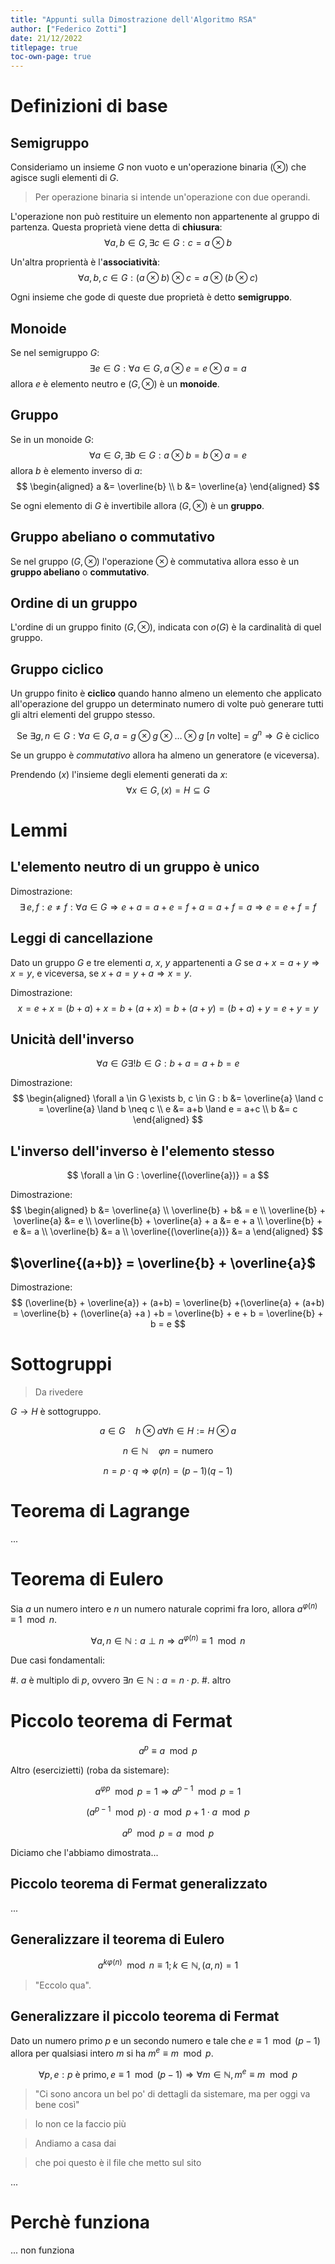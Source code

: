 ```yaml
---
title: "Appunti sulla Dimostrazione dell'Algoritmo RSA"
author: ["Federico Zotti"]
date: 21/12/2022
titlepage: true
toc-own-page: true
---
```


# Definizioni di base

## Semigruppo

Consideriamo un insieme $G$ non vuoto e un'operazione binaria ($\otimes$) che agisce sugli elementi di $G$.

> Per operazione binaria si intende un'operazione con due operandi.

L'operazione non può restituire un elemento non appartenente al gruppo di partenza.
Questa proprietà viene detta di **chiusura**:
$$
\forall a, b \in G, \exists c \in G : c = a \otimes b
$$

Un'altra proprientà è l'**associatività**:
$$
\forall a,b,c \in G : (a \otimes b) \otimes c = a \otimes (b \otimes c)
$$

Ogni insieme che gode di queste due proprietà è detto **semigruppo**.

## Monoide

Se nel semigruppo $G$:
$$
\exists e \in G : \forall a \in G, a \otimes e = e \otimes a = a
$$
allora $e$ è elemento neutro e $(G, \otimes)$ è un **monoide**.

## Gruppo

Se in un monoide $G$:
$$
\forall a \in G, \exists b \in G : a \otimes b = b \otimes a = e
$$
allora $b$ è elemento inverso di $a$:
$$
\begin{aligned}
	a &= \overline{b} \\
	b &= \overline{a}
\end{aligned}
$$

Se ogni elemento di $G$ è invertibile allora $(G, \otimes)$ è un **gruppo**.

## Gruppo abeliano o commutativo

Se nel gruppo $(G, \otimes)$ l'operazione $\otimes$ è commutativa allora esso è un **gruppo abeliano** o **commutativo**.

## Ordine di un gruppo

L'ordine di un gruppo finito $(G, \otimes)$, indicata con $o(G)$ è la cardinalità di quel gruppo.

## Gruppo ciclico

Un gruppo finito è **ciclico** quando hanno almeno un elemento che applicato all'operazione del gruppo un determinato numero di volte può generare tutti gli altri elementi del gruppo stesso.

$$
\text{Se } \exists g, n \in G : \forall a \in G, a = g \otimes g \otimes \dots \otimes g \text{ [}n \text{ volte]} = g^n \Rightarrow G \text{ è ciclico}
$$

Se un gruppo è _commutativo_ allora ha almeno un generatore (e viceversa).

Prendendo $(x)$ l'insieme degli elementi generati da $x$: 
$$
\forall x \in G , (x) = H \subseteq G
$$

# Lemmi

## L'elemento neutro di un gruppo è unico

Dimostrazione:
$$
\exists \, e, f : e \neq f : \forall a \in G \Rightarrow e + a = a + e = f + a = a + f = a \Rightarrow e = e+f = f
$$

## Leggi di cancellazione

Dato un gruppo $G$ e tre elementi $a$, $x$, $y$ appartenenti a $G$ se $a+x=a+y \Rightarrow x=y$, e viceversa, se $x+a=y+a \Rightarrow x=y$.

Dimostrazione:
$$
x = e+x=(b+a)+x = b+(a+x) = b+(a+y) = (b+a)+y = e+y = y
$$

## Unicità dell'inverso

$$
\forall a \in G \exists! b \in G : b + a = a + b = e
$$

Dimostrazione:
$$
\begin{aligned}
\forall a \in G \exists b, c \in G : b &= \overline{a} \land c = \overline{a} \land b \neq c \\
e &= a+b \land e = a+c \\
b &= c
\end{aligned}
$$

## L'inverso dell'inverso è l'elemento stesso

$$
\forall a \in G : \overline{(\overline{a})} = a
$$

Dimostrazione:
$$
\begin{aligned}
b &= \overline{a} \\
\overline{b} + b& = e \\
\overline{b} + \overline{a} &= e \\
\overline{b} + \overline{a} + a &= e + a \\
\overline{b} + e &= a \\
\overline{b} &= a \\
\overline{(\overline{a})} &= a
\end{aligned}
$$

## $\overline{(a+b)} = \overline{b} + \overline{a}$

Dimostrazione:
$$
(\overline{b} + \overline{a}) + (a+b) = \overline{b} +(\overline{a} + (a+b) = \overline{b} + (\overline{a} +a ) +b = \overline{b} + e + b = \overline{b} + b = e
$$

# Sottogruppi

> Da rivedere

$G \to H$ è sottogruppo.

<!--Fixare queste formule, non sono sicure che funzionino -->

$$
a \in G  \quad { h \otimes a \forall h \in H}:= H \otimes a
$$

$$
n \in \mathbb{N} \quad \varphi{n} = \text{numero}
$$

$$
n = p \cdot q \Rightarrow \varphi(n) = (p-1)(q-1)
$$

# Teorema di Lagrange

...

# Teorema di Eulero

Sia $a$ un numero intero e $n$ un numero naturale coprimi fra loro, allora $a^{\varphi(n)} \equiv 1 \mod n$.

$$
\forall a, n \in \mathbb{N} : a \perp n \Rightarrow a^{\varphi(n)} \equiv 1 \mod n
$$

Due casi fondamentali:

#. $a$ è multiplo di $p$, ovvero $\exists n \in \mathbb{N} : a = n \cdot p$.
#. altro

# Piccolo teorema di Fermat

$$
a^p \equiv a \mod p
$$

Altro (esercizietti) (roba da sistemare):

$$
a^{\varphi{p}} \mod p = 1 \Rightarrow a^{p-1} \mod p = 1
$$

$$
(a^{p-1}\mod p) \cdot a\mod p + 1 \cdot a \mod p
$$

$$
a^p \mod p = a \mod p
$$

Diciamo che l'abbiamo dimostrata...

## Piccolo teorema di Fermat generalizzato

...

## Generalizzare il teorema di Eulero

$$
a^{k \varphi(n)} \mod n \equiv 1; \, k \in \mathbb{N}, (a, n) = 1
$$

> "Eccolo qua".

## Generalizzare il piccolo teorema di Fermat

<!-- Questo è sbagliato -->

Dato un numero primo $p$ e un secondo numero e tale che $e \equiv 1 \mod (p-1)$ allora per qualsiasi intero $m$ si ha $m^e \equiv m \mod p$.

$$
\forall p, e : p \text{ è primo}, e \equiv 1 \mod (p-1) \Rightarrow \forall m \in \mathbb{N}, m^e \equiv m \mod p
$$

> "Ci sono ancora un bel po' di dettagli da sistemare, ma per oggi va bene così"

> Io non ce la faccio più

> Andiamo a casa dai

> che poi questo è il file che metto sul sito

...

# Perchè funziona

...
non funziona
<!-- Oggi se riesco lo sistemo un po'-->